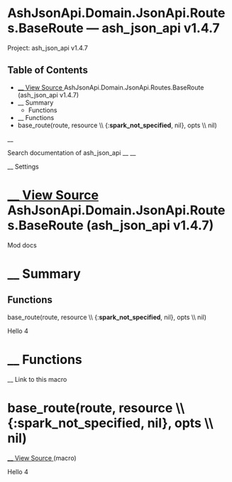 # AshJsonApi.Domain.JsonApi.Routes.BaseRoute — ash_json_api v1.4.7

Project: ash_json_api v1.4.7

## Table of Contents

- [ __ View Source ](external_link) AshJsonApi.Domain.JsonApi.Routes.BaseRoute (ash_json_api v1.4.7)
- __ Summary
  - Functions
- __ Functions
- base_route(route, resource \\\ {:__spark_not_specified__, nil}, opts \\\ nil)

__

Search documentation of ash_json_api __ __

__ Settings

#  [ __ View Source ](external_link) AshJsonApi.Domain.JsonApi.Routes.BaseRoute (ash_json_api v1.4.7)

Mod docs

#  __ Summary

##  Functions

base_route(route, resource \\\ {:__spark_not_specified__, nil}, opts \\\ nil)

Hello 4

#  __ Functions

__ Link to this macro

# base_route(route, resource \\\ {:__spark_not_specified__, nil}, opts \\\ nil)

[ __ View Source ](external_link) (macro)

Hello 4
